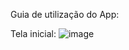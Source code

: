 Guia de utilização do App:

Tela inicial:
![image](https://github.com/LuisFalci/App-Chamada-Bluetooth-TCC-II/assets/78694561/2d0c5566-f458-4a62-b971-c090b0f47d4d)
